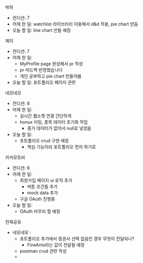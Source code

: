 박하

- 컨디션: 7
- 어제 한 일: watchlist 라이브러리 이용해서 d&d 적용, pie chart 만듬
- 오늘 할 일: line chart 만들 예정

제이

- 컨디션: 7
- 어제 한 일: 
	- MyProfile page 완성해서 pr 작성
	- pr 피드백 반영했습니다
	- 개인 공부하고 pie chart 만들어봄
- 오늘 할 일: 포트폴리오 페이지 관련 

네모네모

- 컨디션: 8
- 어제 한 일: 
	- 실시간 웹소켓 연결 간단하게
	- honux 미팅, 종목 데이터 초기화 작업 
		- 종가 데이터가 없어서 null로 넣었음
- 오늘 할 일: 
	- 포트폴리오 crud 구현 예정
		- 핵심 기능이라 포트폴리오 먼저 하기로


카카모토비

- 컨디션: 6
- 어제 한 일: 
	- 회원가입 페이지 ui 로직 추가
		- 버튼 조건들 추가
		- mock data 추가
	- 구글 OAuth 진행중
- 오늘 할 일: 
	- OAuth 마무리 할 예정

전체공유
- 네모네모 : 
	- 포트폴리오 추가에서 증권사 선택 없음인 경우 무엇이 전달되나?
		- FineAnts라는 값이 전달될 예정
	- postman crud 관련 작성
	- 
